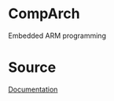 # CompArch
Embedded ARM programming

# Source
[Documentation](https://drive.google.com/drive/folders/1TPNdStrQ4gJ0ASkFXAUPx6R0f-mDDxii "Drive")
